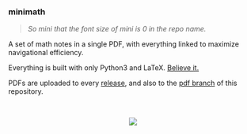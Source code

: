 ### minimath

> _So mini that the font size of mini is 0 in the repo name._

A set of math notes in a single PDF, with everything linked to
maximize navigational efficiency.

Everything is built with only Python3 and LaTeX. [Believe it.][gh-act]

PDFs are uploaded to every [release][latest], and also to the [pdf
branch][pdf] of this repository.

<br>

<p align='center'>
  <img src="https://github.com/nguyenvukhang/math/assets/10664455/68170003-30f7-467f-ad2d-aef3c08aa15e"/>
</p>

[gh-act]: https://github.com/nguyenvukhang/math/blob/main/.github/workflows/ci.yml
[latest]: https://github.com/nguyenvukhang/math/releases/latest
[pdf]: https://github.com/nguyenvukhang/math/tree/pdf
